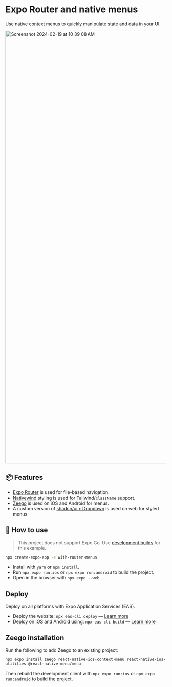 # Expo Router and native menus

Use native context menus to quickly manipulate state and data in your UI.

<img width="1352" alt="Screenshot 2024-02-19 at 10 39 08 AM" src="https://github.com/expo/examples/assets/9664363/102fbfbe-ca0b-4143-a8d5-2c198c50612f">

## 📦 Features

- [Expo Router](https://docs.expo.dev/router/introduction/) is used for file-based navigation.
- [Nativewind](https://www.nativewind.dev/v4/overview/) styling is used for Tailwind/`className` support.
- [Zeego](https://zeego.dev/) is used on iOS and Android for menus.
- A custom version of [shadcn/ui • Dropdown](https://ui.shadcn.com/docs/components/dropdown-menu) is used on web for styled menus.

## 🚀 How to use

> This project does not support Expo Go. Use [development builds](https://docs.expo.dev/develop/development-builds/introduction/) for this example.

```sh
npx create-expo-app -e with-router-menus
```

- Install with `yarn` or `npm install`.
- Run `npx expo run:ios` or `npx expo run:android` to build the project.
- Open in the browser with `npx expo --web`.

## Deploy

Deploy on all platforms with Expo Application Services (EAS).

- Deploy the website: `npx eas-cli deploy` — [Learn more](https://docs.expo.dev/eas/hosting/get-started/)
- Deploy on iOS and Android using: `npx eas-cli build` — [Learn more](https://expo.dev/eas)

## Zeego installation

Run the following to add Zeego to an existing project:

```
npx expo install zeego react-native-ios-context-menu react-native-ios-utilities @react-native-menu/menu
```

Then rebuild the development client with `npx expo run:ios` or `npx expo run:android` to build the project.
